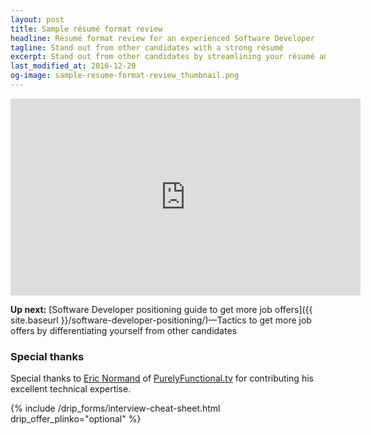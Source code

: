 ```yaml
---
layout: post
title: Sample résumé format review
headline: Résumé format review for an experienced Software Developer
tagline: Stand out from other candidates with a strong résumé
excerpt: Stand out from other candidates by streamlining your résumé and highlighting your key qualifications
last_modified_at: 2016-12-20
og-image: sample-resume-format-review_thumbnail.png
---
```

<div class="video-container">
<iframe width="560" height="315" src="https://www.youtube.com/embed/9t6Fs-1tEQI" frameborder="0" allowfullscreen></iframe>
</div>

**Up next:** [Software Developer positioning guide to get more job offers]({{ site.baseurl }}/software-developer-positioning/)—Tactics to get more job offers by differentiating yourself from other candidates

### Special thanks

Special thanks to [Eric Normand](https://twitter.com/ericnormand) of [PurelyFunctional.tv](https://purelyfunctional.tv) for contributing his excellent technical expertise.

{% include /drip_forms/interview-cheat-sheet.html drip_offer_plinko="optional" %}